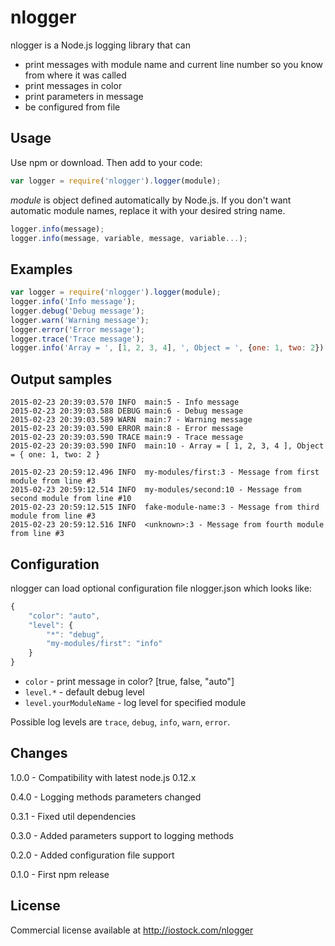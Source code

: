 nlogger
===========

nlogger is a Node.js logging library that can

* print messages with module name and current line number so you know from where it was called
* print messages in color
* print parameters in message
* be configured from file


Usage
-----
Use npm or download. Then add to your code:

```javascript
var logger = require('nlogger').logger(module);
```

*module* is object defined automatically by Node.js. If you don't want automatic module names, replace it with your desired string name.

```javascript
logger.info(message);
logger.info(message, variable, message, variable...);
```

Examples
--------

```javascript
var logger = require('nlogger').logger(module);
logger.info('Info message');
logger.debug('Debug message');
logger.warn('Warning message');
logger.error('Error message');
logger.trace('Trace message');
logger.info('Array = ', [1, 2, 3, 4], ', Object = ', {one: 1, two: 2});
```
	
Output samples
--------------

```
2015-02-23 20:39:03.570 INFO  main:5 - Info message
2015-02-23 20:39:03.588 DEBUG main:6 - Debug message
2015-02-23 20:39:03.589 WARN  main:7 - Warning message
2015-02-23 20:39:03.590 ERROR main:8 - Error message
2015-02-23 20:39:03.590 TRACE main:9 - Trace message
2015-02-23 20:39:03.590 INFO  main:10 - Array = [ 1, 2, 3, 4 ], Object = { one: 1, two: 2 }

2015-02-23 20:59:12.496 INFO  my-modules/first:3 - Message from first module from line #3
2015-02-23 20:59:12.514 INFO  my-modules/second:10 - Message from second module from line #10
2015-02-23 20:59:12.515 INFO  fake-module-name:3 - Message from third module from line #3
2015-02-23 20:59:12.516 INFO  <unknown>:3 - Message from fourth module from line #3
```

Configuration
-------------
nlogger can load optional configuration file nlogger.json which looks like:

```javascript
{
	"color": "auto",
	"level": {
		"*": "debug",
		"my-modules/first": "info"
	}
}
```
	
* `color` - print message in color? [true, false, "auto"]
* `level.*` - default debug level
* `level.yourModuleName` - log level for specified module

Possible log levels are `trace`, `debug`, `info`, `warn`, `error`.

Changes
-------
1.0.0 - Compatibility with latest node.js 0.12.x

0.4.0 - Logging methods parameters changed

0.3.1 - Fixed util dependencies

0.3.0 - Added parameters support to logging methods

0.2.0 - Added configuration file support

0.1.0 - First npm release


License
-------
Commercial license available at http://iostock.com/nlogger
